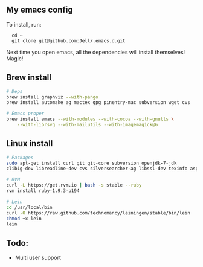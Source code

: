 ## My emacs config

To install, run:

      cd ~
      git clone git@github.com:Jell/.emacs.d.git

Next time you open emacs, all the dependencies will install
themselves! Magic!

## Brew install

```sh
# Deps
brew install graphviz --with-pango
brew install automake ag mactex gpg pinentry-mac subversion wget cvs

# Emacs proper
brew install emacs --with-modules --with-cocoa --with-gnutls \
    --with-librsvg --with-mailutils --with-imagemagick@6
```

## Linux install

```sh
# Packages
sudo apt-get install curl git git-core subversion openjdk-7-jdk
zlib1g-dev libreadline-dev cvs silversearcher-ag libssl-dev texinfo aspell dbus

# RVM
curl -L https://get.rvm.io | bash -s stable --ruby
rvm install ruby-1.9.3-p194

# Lein
cd /usr/local/bin
curl -O https://raw.github.com/technomancy/leiningen/stable/bin/lein
chmod +x lein
lein
```

## Todo:
- Multi user support

